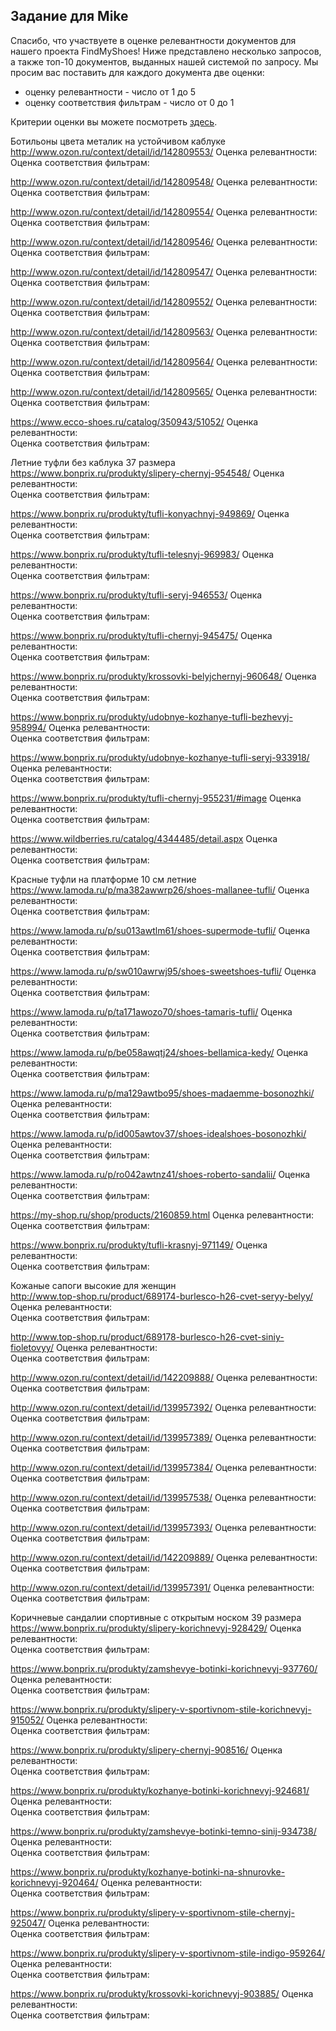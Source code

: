 ## Задание для Mike

Спасибо, что участвуете в оценке релевантности документов для нашего проекта FindMyShoes! Ниже представлено несколько запросов, а также топ-10 документов, выданных нашей системой по запросу. Мы просим вас поставить для каждого документа две оценки:
 - оценку релевантности - число от 1 до 5
 - оценку соответствия фильтрам - число от 0 до 1

Критерии оценки вы можете посмотреть [здесь](https://github.com/ItsLastDay/FindMyShoes/blob/master/docs/assessment/criteria.md).




Ботильоны цвета металик на устойчивом каблуке  
http://www.ozon.ru/context/detail/id/142809553/
Оценка релевантности:   
Оценка соответствия фильтрам:   
  
http://www.ozon.ru/context/detail/id/142809548/
Оценка релевантности:   
Оценка соответствия фильтрам:   
  
http://www.ozon.ru/context/detail/id/142809554/
Оценка релевантности:   
Оценка соответствия фильтрам:   
  
http://www.ozon.ru/context/detail/id/142809546/
Оценка релевантности:   
Оценка соответствия фильтрам:   
  
http://www.ozon.ru/context/detail/id/142809547/
Оценка релевантности:   
Оценка соответствия фильтрам:   
  
http://www.ozon.ru/context/detail/id/142809552/
Оценка релевантности:   
Оценка соответствия фильтрам:   
  
http://www.ozon.ru/context/detail/id/142809563/
Оценка релевантности:   
Оценка соответствия фильтрам:   
  
http://www.ozon.ru/context/detail/id/142809564/
Оценка релевантности:   
Оценка соответствия фильтрам:   
  
http://www.ozon.ru/context/detail/id/142809565/
Оценка релевантности:   
Оценка соответствия фильтрам:   
  
https://www.ecco-shoes.ru/catalog/350943/51052/
Оценка релевантности:   
Оценка соответствия фильтрам:   
  
  
  
  

Летние туфли без каблука 37 размера  
https://www.bonprix.ru/produkty/slipery-chernyj-954548/
Оценка релевантности:   
Оценка соответствия фильтрам:   
  
https://www.bonprix.ru/produkty/tufli-konyachnyj-949869/
Оценка релевантности:   
Оценка соответствия фильтрам:   
  
https://www.bonprix.ru/produkty/tufli-telesnyj-969983/
Оценка релевантности:   
Оценка соответствия фильтрам:   
  
https://www.bonprix.ru/produkty/tufli-seryj-946553/
Оценка релевантности:   
Оценка соответствия фильтрам:   
  
https://www.bonprix.ru/produkty/tufli-chernyj-945475/
Оценка релевантности:   
Оценка соответствия фильтрам:   
  
https://www.bonprix.ru/produkty/krossovki-belyjchernyj-960648/
Оценка релевантности:   
Оценка соответствия фильтрам:   
  
https://www.bonprix.ru/produkty/udobnye-kozhanye-tufli-bezhevyj-958994/
Оценка релевантности:   
Оценка соответствия фильтрам:   
  
https://www.bonprix.ru/produkty/udobnye-kozhanye-tufli-seryj-933918/
Оценка релевантности:   
Оценка соответствия фильтрам:   
  
https://www.bonprix.ru/produkty/tufli-chernyj-955231/#image
Оценка релевантности:   
Оценка соответствия фильтрам:   
  
https://www.wildberries.ru/catalog/4344485/detail.aspx
Оценка релевантности:   
Оценка соответствия фильтрам:   
  
  
  
  

Красные туфли на платформе 10 см летние  
https://www.lamoda.ru/p/ma382awwrp26/shoes-mallanee-tufli/
Оценка релевантности:   
Оценка соответствия фильтрам:   
  
https://www.lamoda.ru/p/su013awtlm61/shoes-supermode-tufli/
Оценка релевантности:   
Оценка соответствия фильтрам:   
  
https://www.lamoda.ru/p/sw010awrwj95/shoes-sweetshoes-tufli/
Оценка релевантности:   
Оценка соответствия фильтрам:   
  
https://www.lamoda.ru/p/ta171awozo70/shoes-tamaris-tufli/
Оценка релевантности:   
Оценка соответствия фильтрам:   
  
https://www.lamoda.ru/p/be058awqtj24/shoes-bellamica-kedy/
Оценка релевантности:   
Оценка соответствия фильтрам:   
  
https://www.lamoda.ru/p/ma129awtbo95/shoes-madaemme-bosonozhki/
Оценка релевантности:   
Оценка соответствия фильтрам:   
  
https://www.lamoda.ru/p/id005awtov37/shoes-idealshoes-bosonozhki/
Оценка релевантности:   
Оценка соответствия фильтрам:   
  
https://www.lamoda.ru/p/ro042awtnz41/shoes-roberto-sandalii/
Оценка релевантности:   
Оценка соответствия фильтрам:   
  
https://my-shop.ru/shop/products/2160859.html
Оценка релевантности:   
Оценка соответствия фильтрам:   
  
https://www.bonprix.ru/produkty/tufli-krasnyj-971149/
Оценка релевантности:   
Оценка соответствия фильтрам:   
  
  
  
  

Кожаные сапоги высокие для женщин  
http://www.top-shop.ru/product/689174-burlesco-h26-cvet-seryy-belyy/
Оценка релевантности:   
Оценка соответствия фильтрам:   
  
http://www.top-shop.ru/product/689178-burlesco-h26-cvet-siniy-fioletovyy/
Оценка релевантности:   
Оценка соответствия фильтрам:   
  
http://www.ozon.ru/context/detail/id/142209888/
Оценка релевантности:   
Оценка соответствия фильтрам:   
  
http://www.ozon.ru/context/detail/id/139957392/
Оценка релевантности:   
Оценка соответствия фильтрам:   
  
http://www.ozon.ru/context/detail/id/139957389/
Оценка релевантности:   
Оценка соответствия фильтрам:   
  
http://www.ozon.ru/context/detail/id/139957384/
Оценка релевантности:   
Оценка соответствия фильтрам:   
  
http://www.ozon.ru/context/detail/id/139957538/
Оценка релевантности:   
Оценка соответствия фильтрам:   
  
http://www.ozon.ru/context/detail/id/139957393/
Оценка релевантности:   
Оценка соответствия фильтрам:   
  
http://www.ozon.ru/context/detail/id/142209889/
Оценка релевантности:   
Оценка соответствия фильтрам:   
  
http://www.ozon.ru/context/detail/id/139957391/
Оценка релевантности:   
Оценка соответствия фильтрам:   
  
  
  
  

Коричневые cандалии спортивные с открытым носком 39 размера  
https://www.bonprix.ru/produkty/slipery-korichnevyj-928429/
Оценка релевантности:   
Оценка соответствия фильтрам:   
  
https://www.bonprix.ru/produkty/zamshevye-botinki-korichnevyj-937760/
Оценка релевантности:   
Оценка соответствия фильтрам:   
  
https://www.bonprix.ru/produkty/slipery-v-sportivnom-stile-korichnevyj-915052/
Оценка релевантности:   
Оценка соответствия фильтрам:   
  
https://www.bonprix.ru/produkty/slipery-chernyj-908516/
Оценка релевантности:   
Оценка соответствия фильтрам:   
  
https://www.bonprix.ru/produkty/kozhanye-botinki-korichnevyj-924681/
Оценка релевантности:   
Оценка соответствия фильтрам:   
  
https://www.bonprix.ru/produkty/zamshevye-botinki-temno-sinij-934738/
Оценка релевантности:   
Оценка соответствия фильтрам:   
  
https://www.bonprix.ru/produkty/kozhanye-botinki-na-shnurovke-korichnevyj-920464/
Оценка релевантности:   
Оценка соответствия фильтрам:   
  
https://www.bonprix.ru/produkty/slipery-v-sportivnom-stile-chernyj-925047/
Оценка релевантности:   
Оценка соответствия фильтрам:   
  
https://www.bonprix.ru/produkty/slipery-v-sportivnom-stile-indigo-959264/
Оценка релевантности:   
Оценка соответствия фильтрам:   
  
https://www.bonprix.ru/produkty/krossovki-korichnevyj-903885/
Оценка релевантности:   
Оценка соответствия фильтрам:   
  
  
  
  

